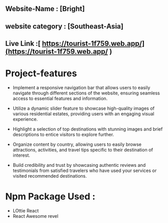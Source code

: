 




## Website-Name : [Bright]

## website category : [Southeast-Asia]



## Live Link :[ https://tourist-1f759.web.app/](https://tourist-1f759.web.app/ )



# Project-features

   
* Implement a responsive navigation bar that allows users to easily navigate through different sections of the website, ensuring seamless access to essential features and information.

* Utilize a dynamic slider feature to showcase high-quality images of various residential estates, providing users with an engaging visual experience.
  
* Highlight a selection of top destinations with stunning images and brief descriptions to entice visitors to explore further.
   
*  Organize  content by country, allowing users to easily browse attractions, activities, and travel tips specific to their destination of interest.

 
* Build credibility and trust by showcasing authentic reviews and testimonials from satisfied travelers who have used your services or visited recommended destinations.



# Npm Package Used :

* LOttie React
* React Awesome revel 






